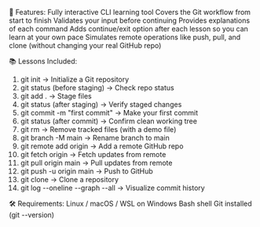 🚀 Features:
Fully interactive CLI learning tool
Covers the Git workflow from start to finish
Validates your input before continuing
Provides explanations of each command
Adds continue/exit option after each lesson so you can learn at your own pace
Simulates remote operations like push, pull, and clone (without changing your real GitHub repo)

📚 Lessons Included:

1) git init → Initialize a Git repository
2) git status (before staging) → Check repo status
3) git add . → Stage files
4) git status (after staging) → Verify staged changes
5) git commit -m "first commit" → Make your first commit
6) git status (after commit) → Confirm clean working tree
7) git rm <file> → Remove tracked files (with a demo file)
8) git branch -M main → Rename branch to main
9) git remote add origin <url> → Add a remote GitHub repo
10) git fetch origin → Fetch updates from remote
11) git pull origin main → Pull updates from remote
12) git push -u origin main → Push to GitHub
13) git clone <url> → Clone a repository
14) git log --oneline --graph --all → Visualize commit history

🛠 Requirements:
Linux / macOS / WSL on Windows
Bash shell
Git installed (git --version)
